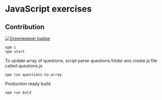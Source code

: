 # JavaScript exercises
## Contribution

[![Greenkeeper badge](https://badges.greenkeeper.io/pure-js/js-exercises.svg)](https://greenkeeper.io/)
```
npm i
npm start
```
To update array of questions, script parse questions folder ans create js file called questions.js
```
npm run questions-to-array
```
Production ready build
```
npm run buld
```
